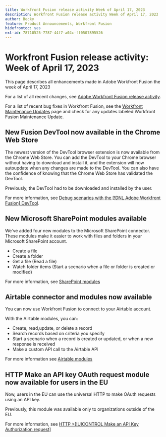 ```yaml
---
title: Workfront Fusion release activity Week of April 17, 2023
description: Workfront Fusion release activity Week of April 17, 2023
author: Becky
feature: Product Announcements, Workfront Fusion
hidefromtoc: yes
exl-id: 78710525-7787-44f7-a04c-ff0507895526
---
```

# Workfront Fusion release activity: Week of  April 17, 2023

This page describes all enhancements made in Adobe Workfront Fusion the week of  April 17, 2023

For a list of all recent changes, see [Adobe Workfront Fusion release activity](../../../product-announcements/product-releases/fusion-release-activity/fusion-release-activity.md).

For a list of recent bug fixes in Workfront Fusion, see the [Workfront Maintenance Updates](https://experienceleague.adobe.com/docs/workfront-known-issues/releases/current-updates.html) page and check for any updates labeled Workfront Fusion Maintenance Update.

## New Fusion DevTool now available in the Chrome Web Store

The newest version of the DevTool browser extension is now available from the Chrome Web Store. You can add the DevTool to your Chrome browser without having to download and install it, and the extension will now autoupdate when any changes are made to the DevTool. You can also have the confidence of knowing that the Chrome Web Store has validated the DevTool.

Previously, the DevTool had to be downloaded and installed by the user.

For more information, see [Debug scenarios with the [!DNL Adobe Workfront Fusion] DevTool](../../../workfront-fusion/scenarios/debug-scenarios-with-dev-tool.md).

## New Microsoft SharePoint modules available

We've added four new modules to the Microsoft SharePoint connector. These modules make it easier to work with files and folders in your Microsoft SharePoint account.

* Create a file
* Create a folder
* Get a file (Read a file)
* Watch folder items (Start a scenario when a file or folder is created or modified)

For more information, see [SharePoint modules](../../../workfront-fusion/apps-and-their-modules/sharepoint-modules.md)

## Airtable connector and modules now available

You can now use Workfront Fusion to connect to your Airtable account.

With the Airtable modules, you can:

* Create, read,update, or delete a record
* Search records based on criteria you specify
* Start a scenario when a record is created or updated, or when a new response is received
* Make a custom API call to the Airtable API

For more information see [Airtable modules](../../../workfront-fusion/apps-and-their-modules/airtable-modules.md)

## HTTP Make an API key OAuth request module now available for users in the EU

Now, users in the EU can use the universal HTTP to make OAuth requests using an API key.

Previously, this module was available only to organizations outside of the EU.

For more information, see [HTTP >[!UICONTROL Make an API Key Authorization request]](/help/quicksilver/workfront-fusion/apps-and-their-modules/http-modules/http-module-make-an-api-key-auth-request.md)



<!--

## Docusign connector and modules now available in the EU

Fusion users in the EU can now use Fusion to connect to a Docusign account. With the Docusign modules, you can:

* Trigger a scenario when an envelope changes its status
* Create an envelope
* Read, send, or add a recipient to an existing envelope
* Add or modify custom fields in documents
* Download a document as a filed
* Upload a file to an envelope
* Perform a custom API call

For more information, see [DocuSign modules](../../../workfront-fusion/apps-and-their-modules/docusign-modules.md).

-->
